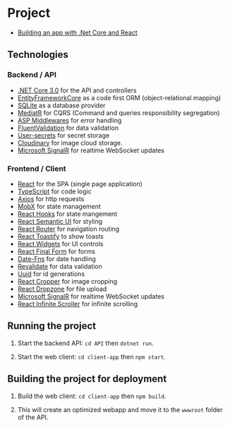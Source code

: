 # Project

- [Building an app with .Net Core and React](https://www.udemy.com/course/complete-guide-to-building-an-app-with-net-core-and-react/)

## Technologies

### Backend / API
- [.NET Core 3.0](https://github.com/dotnet/aspnetcore) for the API and controllers
- [EntityFrameworkCore](https://docs.microsoft.com/en-us/ef/core/) as a code first ORM (object-relational mapping)
- [SQLite](https://www.sqlite.org/index.html) as a database provider
- [MediatR](https://github.com/jbogard/MediatR) for CQRS (Command and queries responsibility segregation)
- [ASP Middlewares](https://docs.microsoft.com/en-us/aspnet/core/fundamentals/middleware/?view=aspnetcore-3.1) for error handling
- [FluentValidation](https://fluentvalidation.net/) for data validation
- [User-secrets](https://docs.microsoft.com/en-us/aspnet/core/security/app-secrets?view=aspnetcore-3.1&tabs=windows) for secret storage
- [Cloudinary](https://cloudinary.com/) for image cloud storage.
- [Microsoft SignalR](https://docs.microsoft.com/en-us/aspnet/core/tutorials/signalr?view=aspnetcore-3.1&tabs=visual-studio) for realtime WebSocket updates

### Frontend / Client
- [React](https://reactjs.org/) for the SPA (single page application)
- [TypeScript](https://www.typescriptlang.org/) for code logic
- [Axios](https://github.com/axios/axios) for http requests
- [MobX](https://mobx.js.org/README.html) for state management
- [React Hooks](https://reactjs.org/docs/hooks-intro.html) for state mangement
- [React Semantic UI](https://react.semantic-ui.com/) for styling
- [React Router](https://reacttraining.com/react-router/web/guides/quick-start) for navigation routing
- [React Toastify](https://www.npmjs.com/package/react-toastify) to show toasts
- [React Widgets](https://jquense.github.io/react-widgets/) for UI controls
- [React Final Form](https://github.com/final-form/react-final-form) for forms
- [Date-Fns](https://date-fns.org/) for date handling
- [Revalidate](https://github.com/jfairbank/revalidate) for data validation
- [Uuid](https://www.npmjs.com/package/uuidv4) for id generations
- [React Cropper](https://www.npmjs.com/package/react-cropper) for image cropping
- [React Dropzone](https://www.npmjs.com/package/react-dropzone) for file upload
- [Microsoft SignalR](https://www.npmjs.com/package/@microsoft/signalr) for realtime WebSocket updates
- [React Infinite Scroller](https://www.npmjs.com/package/react-infinite-scroller) for infinite scrolling

## Running the project

1. Start the backend API: `cd API` then `dotnet run`.

1. Start the web client: `cd client-app` then `npm start`.

## Building the project for deployment

1. Build the web client: `cd client-app` then `npm build`.

1. This will create an optimized webapp and move it to the `wwwroot` folder of the API.
